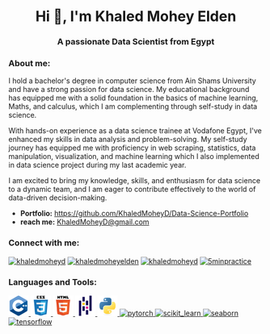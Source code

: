 <h1 align="center">Hi 👋, I'm Khaled Mohey Elden</h1>
<h3 align="center">A passionate Data Scientist from Egypt</h3>

<h3 align="left"> About me:</h3>
<p> I hold a bachelor's degree in computer science from Ain Shams University and have a strong passion for data science. My educational background has equipped me with a solid foundation in the basics of machine learning, Maths, and calculus, which I am complementing through self-study in data science.

With hands-on experience as a data science trainee at Vodafone Egypt, I've enhanced my skills in data analysis and problem-solving. My self-study journey has equipped me with proficiency in web scraping, statistics, data manipulation, visualization, and machine learning which I also implemented in data science project during my last academic year. 

I am excited to bring my knowledge, skills, and enthusiasm for data science to a dynamic team, and I am eager to contribute effectively to the world of data-driven decision-making. </p>

- **Portfolio:** https://github.com/KhaledMoheyD/Data-Science-Portfolio
- **reach me:** KhaledMoheyD@gmail.com

<h3 align="left">Connect with me:</h3>
<p align="left">
<a href="https://linkedin.com/in/khaledmoheyd" target="blank"><img align="center" src="https://raw.githubusercontent.com/rahuldkjain/github-profile-readme-generator/master/src/images/icons/Social/linked-in-alt.svg" alt="khaledmoheyd" height="30" width="40" /></a>
<a href="https://kaggle.com/khaledmoheyelden" target="blank"><img align="center" src="https://raw.githubusercontent.com/rahuldkjain/github-profile-readme-generator/master/src/images/icons/Social/kaggle.svg" alt="khaledmoheyelden" height="30" width="40" /></a>
<a href="https://fb.com/khaledmoheyd" target="blank"><img align="center" src="https://raw.githubusercontent.com/rahuldkjain/github-profile-readme-generator/master/src/images/icons/Social/facebook.svg" alt="khaledmoheyd" height="30" width="40" /></a>
<a href="https://www.youtube.com/c/5minpractice" target="blank"><img align="center" src="https://raw.githubusercontent.com/rahuldkjain/github-profile-readme-generator/master/src/images/icons/Social/youtube.svg" alt="5minpractice" height="30" width="40" /></a>
</p>

<h3 align="left">Languages and Tools:</h3>
<p align="left"> <a href="https://www.w3schools.com/cpp/" target="_blank" rel="noreferrer"> <img src="https://raw.githubusercontent.com/devicons/devicon/master/icons/cplusplus/cplusplus-original.svg" alt="cplusplus" width="40" height="40"/> </a> <a href="https://www.w3schools.com/css/" target="_blank" rel="noreferrer"> <img src="https://raw.githubusercontent.com/devicons/devicon/master/icons/css3/css3-original-wordmark.svg" alt="css3" width="40" height="40"/> </a> <a href="https://www.w3.org/html/" target="_blank" rel="noreferrer"> <img src="https://raw.githubusercontent.com/devicons/devicon/master/icons/html5/html5-original-wordmark.svg" alt="html5" width="40" height="40"/> </a> <a href="https://pandas.pydata.org/" target="_blank" rel="noreferrer"> <img src="https://raw.githubusercontent.com/devicons/devicon/2ae2a900d2f041da66e950e4d48052658d850630/icons/pandas/pandas-original.svg" alt="pandas" width="40" height="40"/> </a> <a href="https://www.python.org" target="_blank" rel="noreferrer"> <img src="https://raw.githubusercontent.com/devicons/devicon/master/icons/python/python-original.svg" alt="python" width="40" height="40"/> </a> <a href="https://pytorch.org/" target="_blank" rel="noreferrer"> <img src="https://www.vectorlogo.zone/logos/pytorch/pytorch-icon.svg" alt="pytorch" width="40" height="40"/> </a> <a href="https://scikit-learn.org/" target="_blank" rel="noreferrer"> <img src="https://upload.wikimedia.org/wikipedia/commons/0/05/Scikit_learn_logo_small.svg" alt="scikit_learn" width="40" height="40"/> </a> <a href="https://seaborn.pydata.org/" target="_blank" rel="noreferrer"> <img src="https://seaborn.pydata.org/_images/logo-mark-lightbg.svg" alt="seaborn" width="40" height="40"/> </a> <a href="https://www.tensorflow.org" target="_blank" rel="noreferrer"> <img src="https://www.vectorlogo.zone/logos/tensorflow/tensorflow-icon.svg" alt="tensorflow" width="40" height="40"/> </a> </p>

